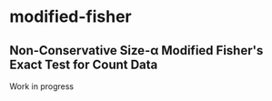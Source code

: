 # modified-fisher

## Non-Conservative Size-α Modified Fisher's Exact Test for Count Data

Work in progress
